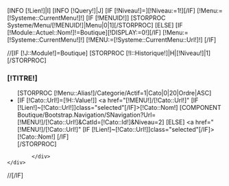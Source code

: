 [INFO [!Lien!]|I]
[INFO [!Query!]|J]
[IF [!Niveau!]=][!Niveau:=1!][/IF]
[!Menu:=[!Systeme::CurrentMenu!]!]
[IF [!MENUID!]]
    [STORPROC Systeme/Menu/[!MENUID!]|Menu|0|1][/STORPROC]
[ELSE]
    [IF [!Module::Actuel::Nom!]!=Boutique][!DISPLAY:=0!][/IF]
    [!Menu:=[!Systeme::CurrentMenu!]!]
    [!MENU:=[!Systeme::CurrentMenu::Url!]!]
[/IF]

//[IF [!J::Module!]=Boutique]
    [STORPROC [!I::Historique!]|H|[!Niveau!]|1][/STORPROC]
    <div id="" class="block">
            <h3 class="title_block">[!TITRE!]</h3>
            <div class="block_content">
                    <ul class="">
                    [STORPROC [!Menu::Alias!]/Categorie/Actif=1|Cato|0|20|Ordre|ASC]
                            <li>
                                    [IF [!Cato::Url!]=[!H::Value!]]
                                            <a href="[!MENU!]/[!Cato::Url!]" [IF [!Lien!]~[!Cato::Url!]]class="selected"[/IF]>[!Cato::Nom!]</a>
                                            [COMPONENT Boutique/Bootstrap.Navigation/SNavigation?Url=[!MENU!]/[!Cato::Url!]&CatId=[!Cato::Id!]&Niveau=2]
                                    [ELSE]
                                            <a href="[!MENU!]/[!Cato::Url!]" [IF [!Lien!]~[!Cato::Url!]]class="selected"[/IF]>[!Cato::Nom!]</a>
                                    [/IF]
                            </li>
                    [/STORPROC]
                    </ul>
    
            </div>
    </div>
//[/IF]